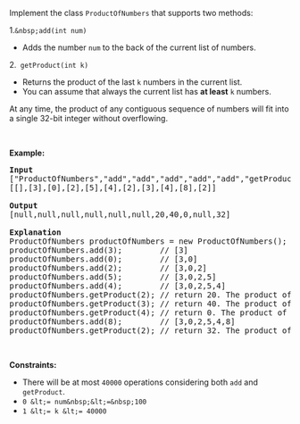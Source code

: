 Implement the class `` ProductOfNumbers ``&nbsp;that supports two methods:

1.`` &nbsp;add(int num) ``

*   Adds the number `` num `` to the back of the current list of numbers.

2.``  getProduct(int k) ``

*   Returns the product of the last `` k `` numbers in the current list.
*   You can assume that always the current list has __at least__ `` k `` numbers.

At any time, the product of any contiguous sequence of numbers will fit into a single 32-bit integer without overflowing.

&nbsp;

__Example:__

<pre>
<strong>Input</strong>
["ProductOfNumbers","add","add","add","add","add","getProduct","getProduct","getProduct","add","getProduct"]
[[],[3],[0],[2],[5],[4],[2],[3],[4],[8],[2]]

<strong>Output</strong>
[null,null,null,null,null,null,20,40,0,null,32]

<strong>Explanation</strong>
ProductOfNumbers productOfNumbers = new ProductOfNumbers();
productOfNumbers.add(3);        // [3]
productOfNumbers.add(0);        // [3,0]
productOfNumbers.add(2);        // [3,0,2]
productOfNumbers.add(5);        // [3,0,2,5]
productOfNumbers.add(4);        // [3,0,2,5,4]
productOfNumbers.getProduct(2); // return 20. The product of the last 2 numbers is 5 * 4 = 20
productOfNumbers.getProduct(3); // return 40. The product of the last 3 numbers is 2 * 5 * 4 = 40
productOfNumbers.getProduct(4); // return 0. The product of the last 4 numbers is 0 * 2 * 5 * 4 = 0
productOfNumbers.add(8);        // [3,0,2,5,4,8]
productOfNumbers.getProduct(2); // return 32. The product of the last 2 numbers is 4 * 8 = 32 
</pre>

&nbsp;

__Constraints:__

*   There will be at most `` 40000 ``&nbsp;operations considering both `` add `` and `` getProduct ``.
*   `` 0 &lt;= num&nbsp;&lt;=&nbsp;100 ``
*   `` 1 &lt;= k &lt;= 40000 ``